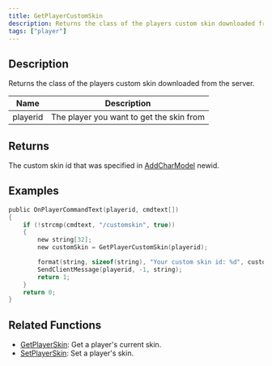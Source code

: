 ```yaml
---
title: GetPlayerCustomSkin
description: Returns the class of the players custom skin downloaded from the server.
tags: ["player"]
---
```


<VersionWarn version='SA-MP 0.3.DL R1' />

## Description

Returns the class of the players custom skin downloaded from the server.

| Name     | Description                              |
| -------- | ---------------------------------------- |
| playerid | The player you want to get the skin from |

## Returns

The custom skin id that was specified in [AddCharModel](AddCharModel) newid.

## Examples

```c
public OnPlayerCommandText(playerid, cmdtext[])
{
    if (!strcmp(cmdtext, "/customskin", true))
    {
        new string[32];
        new customSkin = GetPlayerCustomSkin(playerid);

        format(string, sizeof(string), "Your custom skin id: %d", customSkin);
        SendClientMessage(playerid, -1, string);
        return 1;
    }
    return 0;
}
```

## Related Functions

- [GetPlayerSkin](GetPlayerSkin): Get a player's current skin.
- [SetPlayerSkin](SetPlayerSkin): Set a player's skin.
